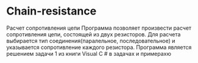 # Chain-resistance
Расчет сопротивления цепи
Программа позволяет произвести расчет сопротивления цепи, состоящей из двух резисторов.
Для расчета выбирается тип соединения(паралельное, последовательное) и указывается сопротивление каждого резистора.
Программа является решением задачи 1 из книги Visual C # в задачах и примерахю
